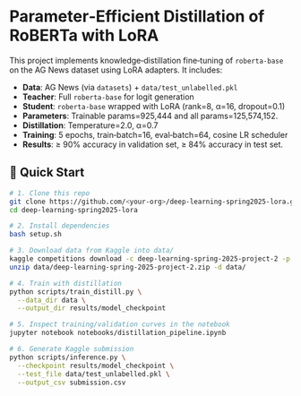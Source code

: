 # Parameter‑Efficient Distillation of RoBERTa with LoRA

This project implements knowledge‐distillation fine‑tuning of `roberta-base` on the AG News dataset using LoRA adapters. It includes:

- **Data**: AG News (via `datasets`) + `data/test_unlabelled.pkl`
- **Teacher**: Full `roberta-base` for logit generation
- **Student**: `roberta-base` wrapped with LoRA (rank=8, α=16, dropout=0.1)
- **Parameters**: Trainable params=925,444 and all params=125,574,152.
- **Distillation**: Temperature=2.0, α=0.7  
- **Training**: 5 epochs, train‐batch=16, eval‐batch=64, cosine LR scheduler  
- **Results**: ≥ 90% accuracy in validation set, ≥ 84% accuracy in test set.

## 🚀 Quick Start

```bash
# 1. Clone this repo
git clone https://github.com/<your-org>/deep-learning-spring2025-lora.git
cd deep-learning-spring2025-lora

# 2. Install dependencies
bash setup.sh

# 3. Download data from Kaggle into data/
kaggle competitions download -c deep-learning-spring-2025-project-2 -p data/
unzip data/deep-learning-spring-2025-project-2.zip -d data/

# 4. Train with distillation
python scripts/train_distill.py \
  --data_dir data \
  --output_dir results/model_checkpoint

# 5. Inspect training/validation curves in the notebook
jupyter notebook notebooks/distillation_pipeline.ipynb

# 6. Generate Kaggle submission
python scripts/inference.py \
  --checkpoint results/model_checkpoint \
  --test_file data/test_unlabelled.pkl \
  --output_csv submission.csv
